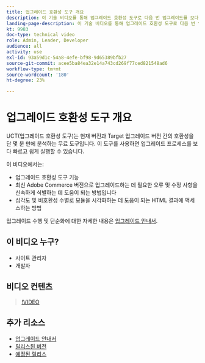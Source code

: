 ```yaml
---
title: 업그레이드 호환성 도구 개요
description: 이 기술 비디오를 통해 업그레이드 호환성 도구로 다음 번 업그레이드를 보다 쉽고 저렴하고 빠르게 수행하는 방법에 대해 알아보십시오.
landing-page-description: 이 기술 비디오를 통해 업그레이드 호환성 도구로 다음 번 업그레이드를 보다 쉽고 저렴하고 빠르게 수행하는 방법에 대해 알아보십시오.
kt: 9983
doc-type: technical video
role: Admin, Leader, Developer
audience: all
activity: use
exl-id: 93a59d1c-54a8-4efe-bf98-9d65389bfb27
source-git-commit: acee5ba84ea32e14a743cd269f77ced821548ad6
workflow-type: tm+mt
source-wordcount: '180'
ht-degree: 23%

---
```


# 업그레이드 호환성 도구 개요

UCT(업그레이드 호환성 도구)는 현재 버전과 Target 업그레이드 버전 간의 호환성을 단 몇 분 만에 분석하는 무료 도구입니다. 이 도구를 사용하면 업그레이드 프로세스를 보다 빠르고 쉽게 실행할 수 있습니다.

이 비디오에서는:

- 업그레이드 호환성 도구 기능
- 최신 Adobe Commerce 버전으로 업그레이드하는 데 필요한 오류 및 수정 사항을 신속하게 식별하는 데 도움이 되는 방법입니다
- 심각도 및 비호환성 수별로 모듈을 시각화하는 데 도움이 되는 HTML 결과에 액세스하는 방법

업그레이드 수행 및 단순화에 대한 자세한 내용은 [업그레이드 안내서](https://experienceleague.adobe.com/docs/commerce-operations/upgrade-guide/overview.html).

## 이 비디오 누구?

- 사이트 관리자
- 개발자

## 비디오 컨텐츠

>[!VIDEO](https://video.tv.adobe.com/v/341245?quality=12&learn=on)

## 추가 리소스

- [업그레이드 안내서](https://experienceleague.adobe.com/docs/commerce-operations/upgrade-guide/overview.html)
- [릴리스된 버전](https://devdocs.magento.com/release/released-versions.html)
- [예정된 릴리스](https://devdocs.magento.com/release/)
